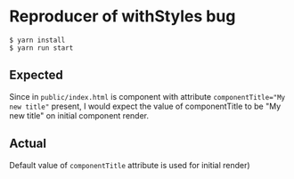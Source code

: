 # Reproducer of withStyles bug

```
$ yarn install
$ yarn run start
```

## Expected

Since in `public/index.html` is component with attribute `componentTitle="My new title"` present, I would expect the value of componentTitle to be "My new title" on initial component render.

## Actual

Default value of `componentTitle` attribute is used for initial render)
